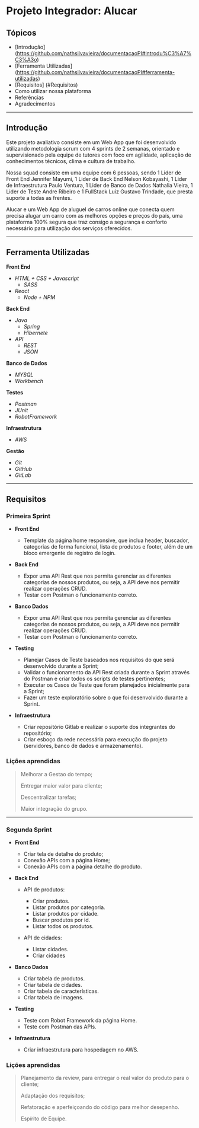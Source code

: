 # Projeto Integrador: Alucar

## Tópicos 
*   [Introdução] (https://github.com/nathsilvavieira/documentacaoPI#introdu%C3%A7%C3%A3o)
*   [Ferramenta Utilizadas] (https://github.com/nathsilvavieira/documentacaoPI#ferramenta-utilizadas)
*   [Requisitos] (#Requisitos)
*   Como utilizar nossa plataforma
*   Referências
*   Agradecimentos
  
*** 
 ## Introdução

Este projeto avaliativo consiste em um Web App que foi desenvolvido utilizando metodologia scrum com 4 sprints de 2 semanas, orientado e supervisionado pela equipe de tutores com foco em agilidade, aplicação de conhecimentos técnicos, clima e cultura de trabalho. 

Nossa squad consiste em uma equipe com 6 pessoas, sendo 1 Lider de Front End Jennifer Mayumi, 1 Lider de Back End Nelson Kobayashi, 1 Lider de Infraestrutura Paulo Ventura, 1 Lider de Banco de Dados Nathalia Vieira, 1 Lider de Teste Andre Ribeiro e 1 FullStack Luiz Gustavo Trindade, que presta suporte a todas as frentes. 

Alucar e um Web App de aluguel de carros online que conecta quem precisa alugar um carro com as melhores opções e preços do país, uma plataforma 100% segura que traz consigo a segurança e conforto necessário para utilização dos serviços oferecidos.

*** 

## Ferramenta Utilizadas

**Front End**
* *HTML + CSS + Javascript*
  * *SASS*
* *React*
  * *Node + NPM*
  
**Back End**
* *Java* 
  * *Spring* 
  * *Hibernete*
* *API*
  * *REST*
  * *JSON*

**Banco de Dados**
* *MYSQL*
* *Workbench*

**Testes**
* *Postman*
* *JUnit*
* *RobotFramework*

**Infraestrutura**
* *AWS*

**Gestão**
* *Git*
* *GitHub*
* *GitLab*

****

## Requisitos

### **Primeira Sprint**

* **Front End**

  * Template da página home responsive, que inclua header, buscador, categorias de forma funcional, lista de produtos e footer, além de um bloco emergente de registro de login.

* **Back End**

  * Expor uma API Rest que nos permita gerenciar as diferentes categorias de nossos produtos, ou seja, a API deve nos permitir realizar operações CRUD. 
  * Testar com Postman o funcionamento correto.

* **Banco Dados**
  
    * Expor uma API Rest que nos permita gerenciar as diferentes categorias de nossos produtos, ou seja, a API deve nos permitir realizar operações CRUD. 
    * Testar com Postman o funcionamento correto.

* **Testing**
  
  * Planejar Casos de Teste baseados nos requisitos do que será desenvolvido durante a Sprint;
  * Validar o funcionamento da API Rest criada durante a Sprint através do Postman e criar todos os scripts de testes pertinentes;
  * Executar os Casos de Teste que foram planejados inicialmente para a Sprint;
  * Fazer um teste exploratório sobre o que foi desenvolvido durante a Sprint.

* **Infraestrutura**
  
  * Criar repositório Gitlab e realizar o suporte dos integrantes do repositório;
  * Criar esboço da rede necessária para execução do projeto (servidores, banco de dados e armazenamento).
  

### Lições aprendidas

> Melhorar a Gestao do tempo;
> 
> Entregar maior valor para cliente;
>
> Descentralizar tarefas;
>
> Maior integração do grupo.


***

### **Segunda Sprint**

* **Front End**

  * Criar tela de detalhe do produto;
  * Conexão APIs com a página Home;
  * Conexão APIs com a página detalhe do produto.

* **Back End**

  * API de produtos: 
    - Criar produtos. 
    - Listar produtos por categoria. 
    - Listar produtos por cidade. 
    - Buscar produtos por id. 
    - Listar todos os produtos.
  
  * API de cidades:
    - Listar cidades.
    - Criar cidades

* **Banco Dados**
  
  * Criar tabela de produtos.
  * Criar tabela de cidades.
  * Criar tabela de características. 
  * Criar tabela de imagens.

* **Testing**
  
  * Teste com Robot Framework da página Home.
  * Teste com Postman das APIs.

* **Infraestrutura**
  
  * Criar infraestrutura para hospedagem no AWS.
  
  

### Lições aprendidas

> Planejamento da review, para entregar o real valor do produto para o cliente;
> 
> Adaptação dos requisitos;
>
> Refatoração e aperfeiçoando do código para melhor desepenho.
> 
> Espírito de Equipe.




